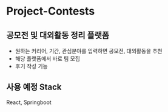 # Project-Contests

## 공모전 및 대외활동 정리 플랫폼
- 원하는 커리어, 기간, 관심분야를 입력하면 공모전, 대외활동을 추천
- 해당 플랫폼에서 바로 팀 모집
- 후기 작성 기능


## 사용 예정 Stack
React, Springboot
